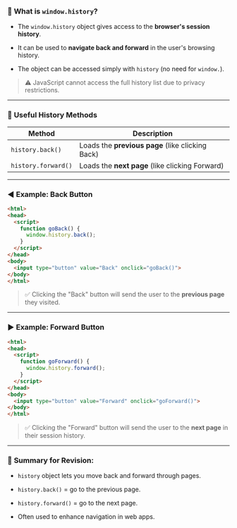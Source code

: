 ### 📅 **What is `window.history`?**

- The `window.history` object gives access to the **browser's session history**.
    
- It can be used to **navigate back and forward** in the user's browsing history.
    
- The object can be accessed simply with `history` (no need for `window.`).
    

> ⚠️ JavaScript cannot access the full history list due to privacy restrictions.

---

### 🔹 **Useful History Methods**

|Method|Description|
|---|---|
|`history.back()`|Loads the **previous page** (like clicking Back)|
|`history.forward()`|Loads the **next page** (like clicking Forward)|

---

### ◀️ **Example: Back Button**

```html
<html>
<head>
  <script>
    function goBack() {
      window.history.back();
    }
  </script>
</head>
<body>
  <input type="button" value="Back" onclick="goBack()">
</body>
</html>
```

> ✅ Clicking the "Back" button will send the user to the **previous page** they visited.

---

### ▶️ **Example: Forward Button**

```html
<html>
<head>
  <script>
    function goForward() {
      window.history.forward();
    }
  </script>
</head>
<body>
  <input type="button" value="Forward" onclick="goForward()">
</body>
</html>
```

> ✅ Clicking the "Forward" button will send the user to the **next page** in their session history.

---

### 📆 **Summary for Revision:**

- `history` object lets you move back and forward through pages.
    
- `history.back()` = go to the previous page.
    
- `history.forward()` = go to the next page.
    
- Often used to enhance navigation in web apps.